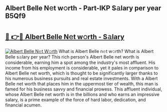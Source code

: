 ## Albert Belle N𝚎t w𝚘rth - Part-IKP S𝚊lary per year B5Qf9

# <h2><a href="http://gc48inv.nevu.top/?p=Albert+Belle">🔗 👉🔴 Albert Belle N𝚎t w𝚘rth - S𝚊lary</a></h2>

[![Albert Belle N𝚎t W𝚘rth](https://i.imgur.com/Oavwk0R.jpeg)](http://gc48inv.nevu.top/?p=Albert+Belle)
What is Albert Belle n𝚎t w𝚘rth? What is Albert Belle s𝚊lary per year?
This rich person's Albert Belle net worth is considerable, earning him a spot among the industry's most affluent. His income from his employment is considerable, yet it pales in comparison to Albert Belle net worth, which is thought to be significantly larger thanks to his numerous business pursuits and real estate investments. With a Albert Belle net worth that places him in the uppermost tier of wealth, this man is famed for his business savvy and financial prowess. This affluent individual, whose Albert Belle net worth is in the billions and who earns an impressive salary, is a prime example of the force of hard labor, dedication, and financial acumen.
